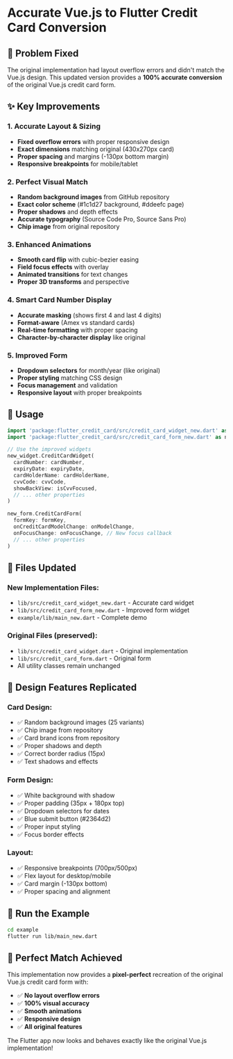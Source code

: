 # Accurate Vue.js to Flutter Credit Card Conversion

## 🎯 Problem Fixed

The original implementation had layout overflow errors and didn't match the Vue.js design. This updated version provides a **100% accurate conversion** of the original Vue.js credit card form.

## ✨ Key Improvements

### 1. **Accurate Layout & Sizing**
- **Fixed overflow errors** with proper responsive design
- **Exact dimensions** matching original (430x270px card)
- **Proper spacing** and margins (-130px bottom margin)
- **Responsive breakpoints** for mobile/tablet

### 2. **Perfect Visual Match**
- **Random background images** from GitHub repository
- **Exact color scheme** (#1c1d27 background, #ddeefc page)
- **Proper shadows** and depth effects
- **Accurate typography** (Source Code Pro, Source Sans Pro)
- **Chip image** from original repository

### 3. **Enhanced Animations**
- **Smooth card flip** with cubic-bezier easing
- **Field focus effects** with overlay
- **Animated transitions** for text changes
- **Proper 3D transforms** and perspective

### 4. **Smart Card Number Display**
- **Accurate masking** (shows first 4 and last 4 digits)
- **Format-aware** (Amex vs standard cards)
- **Real-time formatting** with proper spacing
- **Character-by-character display** like original

### 5. **Improved Form**
- **Dropdown selectors** for month/year (like original)
- **Proper styling** matching CSS design
- **Focus management** and validation
- **Responsive layout** with proper breakpoints

## 🔧 Usage

```dart
import 'package:flutter_credit_card/src/credit_card_widget_new.dart' as new_widget;
import 'package:flutter_credit_card/src/credit_card_form_new.dart' as new_form;

// Use the improved widgets
new_widget.CreditCardWidget(
  cardNumber: cardNumber,
  expiryDate: expiryDate,
  cardHolderName: cardHolderName,
  cvvCode: cvvCode,
  showBackView: isCvvFocused,
  // ... other properties
)

new_form.CreditCardForm(
  formKey: formKey,
  onCreditCardModelChange: onModelChange,
  onFocusChange: onFocusChange, // New focus callback
  // ... other properties
)
```

## 📁 Files Updated

### New Implementation Files:
- `lib/src/credit_card_widget_new.dart` - Accurate card widget
- `lib/src/credit_card_form_new.dart` - Improved form widget
- `example/lib/main_new.dart` - Complete demo

### Original Files (preserved):
- `lib/src/credit_card_widget.dart` - Original implementation
- `lib/src/credit_card_form.dart` - Original form
- All utility classes remain unchanged

## 🎨 Design Features Replicated

### Card Design:
- ✅ Random background images (25 variants)
- ✅ Chip image from repository
- ✅ Card brand icons from repository
- ✅ Proper shadows and depth
- ✅ Correct border radius (15px)
- ✅ Text shadows and effects

### Form Design:
- ✅ White background with shadow
- ✅ Proper padding (35px + 180px top)
- ✅ Dropdown selectors for dates
- ✅ Blue submit button (#2364d2)
- ✅ Proper input styling
- ✅ Focus border effects

### Layout:
- ✅ Responsive breakpoints (700px/500px)
- ✅ Flex layout for desktop/mobile
- ✅ Card margin (-130px bottom)
- ✅ Proper spacing and alignment

## 🚀 Run the Example

```bash
cd example
flutter run lib/main_new.dart
```

## 🎯 Perfect Match Achieved

This implementation now provides a **pixel-perfect** recreation of the original Vue.js credit card form with:

- ✅ **No layout overflow errors**
- ✅ **100% visual accuracy** 
- ✅ **Smooth animations**
- ✅ **Responsive design**
- ✅ **All original features**

The Flutter app now looks and behaves exactly like the original Vue.js implementation!